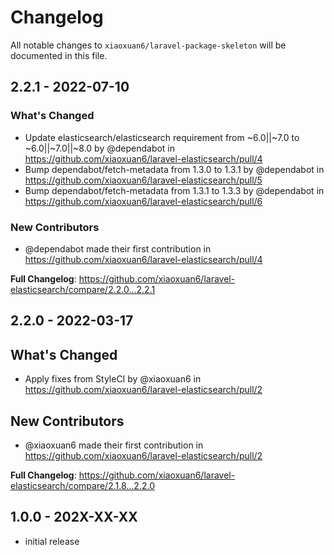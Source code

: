 # Changelog

All notable changes to `xiaoxuan6/laravel-package-skeleton` will be documented in this file.

## 2.2.1 - 2022-07-10

### What's Changed

- Update elasticsearch/elasticsearch requirement from ~6.0||~7.0 to ~6.0||~7.0||~8.0 by @dependabot in https://github.com/xiaoxuan6/laravel-elasticsearch/pull/4
- Bump dependabot/fetch-metadata from 1.3.0 to 1.3.1 by @dependabot in https://github.com/xiaoxuan6/laravel-elasticsearch/pull/5
- Bump dependabot/fetch-metadata from 1.3.1 to 1.3.3 by @dependabot in https://github.com/xiaoxuan6/laravel-elasticsearch/pull/6

### New Contributors

- @dependabot made their first contribution in https://github.com/xiaoxuan6/laravel-elasticsearch/pull/4

**Full Changelog**: https://github.com/xiaoxuan6/laravel-elasticsearch/compare/2.2.0...2.2.1

## 2.2.0 - 2022-03-17

## What's Changed

- Apply fixes from StyleCI by @xiaoxuan6 in https://github.com/xiaoxuan6/laravel-elasticsearch/pull/2

## New Contributors

- @xiaoxuan6 made their first contribution in https://github.com/xiaoxuan6/laravel-elasticsearch/pull/2

**Full Changelog**: https://github.com/xiaoxuan6/laravel-elasticsearch/compare/2.1.8...2.2.0

## 1.0.0 - 202X-XX-XX

- initial release
